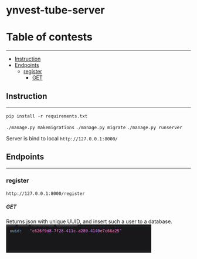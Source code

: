 # ynvest-tube-server

# Table of contests

<hr>

- [Instruction](#instruction)
- [Endpoints](#endpoints)
    - [register](#register)
        - [GET](#get)

## Instruction

<hr>

`pip install -r requirements.txt`

`./manage.py makemigrations`
`./manage.py migrate`
`./manage.py runserver`

Server is bind to local `http://127.0.0.1:8000/`

## Endpoints

<hr>

### register

`http://127.0.0.1:8000/register`

##### GET

Returns json with unique UUID, and insert such a user to a database.
![](.README_images/uuid.png)